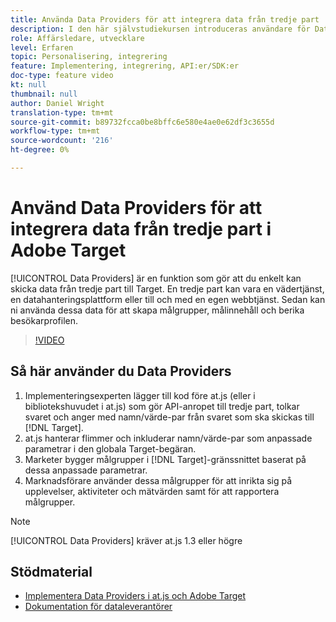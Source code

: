 ```yaml
---
title: Använda Data Providers för att integrera data från tredje part
description: I den här självstudiekursen introduceras användare för Data Providers. Lär dig använda Data Providers för att enkelt skicka data från tredje part till Adobe Target.
role: Affärsledare, utvecklare
level: Erfaren
topic: Personalisering, integrering
feature: Implementering, integrering, API:er/SDK:er
doc-type: feature video
kt: null
thumbnail: null
author: Daniel Wright
translation-type: tm+mt
source-git-commit: b89732fcca0be8bffc6e580e4ae0e62df3c3655d
workflow-type: tm+mt
source-wordcount: '216'
ht-degree: 0%

---
```



# Använd Data Providers för att integrera data från tredje part i Adobe Target

[!UICONTROL Data Providers] är en funktion som gör att du enkelt kan skicka data från tredje part till Target.  En tredje part kan vara en vädertjänst, en datahanteringsplattform eller till och med en egen webbtjänst. Sedan kan ni använda dessa data för att skapa målgrupper, målinnehåll och berika besökarprofilen.

>[!VIDEO](https://video.tv.adobe.com/v/22349/?quality=12)

## Så här använder du Data Providers

1. Implementeringsexperten lägger till kod före at.js (eller i bibliotekshuvudet i at.js) som gör API-anropet till tredje part, tolkar svaret och anger med namn/värde-par från svaret som ska skickas till [!DNL Target].
1. at.js hanterar flimmer och inkluderar namn/värde-par som anpassade parametrar i den globala Target-begäran.
1. Marketer bygger målgrupper i [!DNL Target]-gränssnittet baserat på dessa anpassade parametrar.
1. Marknadsförare använder dessa målgrupper för att inrikta sig på upplevelser, aktiviteter och mätvärden samt för att rapportera målgrupper.

>[!NOTE]
>
>[!UICONTROL Data Providers] kräver at.js 1.3 eller högre

## Stödmaterial

* [Implementera Data Providers i at.js och Adobe Target](implement-data-providers-to-integrate-third-party-data.md)
* [Dokumentation för dataleverantörer](https://docs.adobe.com/content/help/en/target/using/implement-target/client-side/functions-overview/targetgobalsettings.html#data-providers)